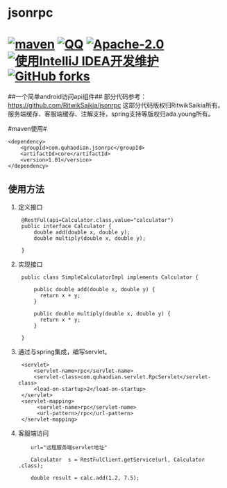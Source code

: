 # jsonrpc
[![maven](https://img.shields.io/maven-central/v/com.quhaodian.jsonrpc/core.svg)](http://mvnrepository.com/artifact/com.quhaodian.jsonrpc/core)
[![QQ](https://img.shields.io/badge/chat-on%20QQ-ff69b4.svg?style=flat-square)](//shang.qq.com/wpa/qunwpa?idkey=d1a308945e4b2ff8aeb1711c2c7914342dae15e9ce7041e94756ab355430dc78)
[![Apache-2.0](https://img.shields.io/hexpm/l/plug.svg)](https://www.apache.org/licenses/LICENSE-2.0.html)
[![使用IntelliJ IDEA开发维护](https://img.shields.io/badge/IntelliJ%20IDEA-提供支持-blue.svg)](https://www.jetbrains.com/idea/)
[![GitHub forks](https://img.shields.io/github/stars/cng1985/jsonrpc.svg?style=social&logo=github&label=Stars)](https://github.com/cng1985/jsonrpc)
======
##一个简单android访问api组件##
部分代码参考：https://github.com/RitwikSaikia/jsonrpc
这部分代码版权归RitwikSaikia所有。服务端缓存、客服端缓存、注解支持，spring支持等版权归ada.young所有。


#maven使用#


    <dependency>
        <groupId>com.quhaodian.jsonrpc</groupId>
        <artifactId>core</artifactId>
        <version>1.01</version>
    </dependency>


## 使用方法 ##
1. 定义接口

    	 	
	    @RestFul(api=Calculator.class,value="calculator")
	    public interface Calculator {
            double add(double x, double y);
            double multiply(double x, double y);
	
	    }
    


2. 实现接口

	    public class SimpleCalculatorImpl implements Calculator {
	    
            public double add(double x, double y) {
              return x + y;
            }
            
            public double multiply(double x, double y) {
              return x * y;
            }
	    
	    }

3. 通过与spring集成，编写servlet。
    
        <servlet>
            <servlet-name>rpc</servlet-name>
            <servlet-class>com.quhaodian.servlet.RpcServlet</servlet-class>
            <load-on-startup>2</load-on-startup>
        </servlet>
        <servlet-mapping>
             <servlet-name>rpc</servlet-name>
             <url-pattern>/rpc</url-pattern>
        </servlet-mapping>
    
4. 客服端访问

   
    	   
    	   url="远程服务端servlet地址"
    
    	   Calculator  s = RestFulClient.getService(url, Calculator .class);
    
           double result = calc.add(1.2, 7.5);
	   


  
